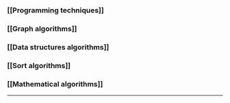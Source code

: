 ### [[Programming techniques]]
### [[Graph algorithms]]
### [[Data structures algorithms]]
### [[Sort algorithms]]
### [[Mathematical algorithms]]

---